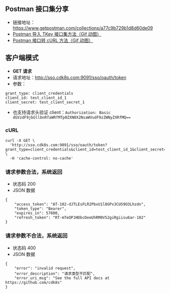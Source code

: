 

## Postman 接口集分享

- 链接地址：<https://www.getpostman.com/collections/a77c9b729b1d8d60de09>
- [Postman 导入 TKey 接口集方法（Gif 动图）](http://img.gitnavi.com/tkey/postman-import-link.gif)
- [Postman 接口转 cURL 方法（Gif 动图）](http://img.gitnavi.com/tkey/postman-to-curl.gif)

## 客户端模式

- **GET 请求**
- 请求地址：<http://sso.cdk8s.com:9091/sso/oauth/token>
- 参数：

```
grant_type: client_credentials
client_id: test_client_id_1
client_secret: test_client_secret_1
```

- 也支持请求头验证 client：`Authorization: Basic dGVzdF9jbGllbnRfaWRfMTp0ZXN0X2NsaWVudF9zZWNyZXRfMQ==`


### cURL

```
curl -X GET \
  'http://sso.cdk8s.com:9091/sso/oauth/token?grant_type=client_credentials&client_id=test_client_id_1&client_secret=test_client_secret_1' \
  -H 'cache-control: no-cache'
```


### 请求参数合法，系统返回

- 状态码 200
- JSON 数据

```
{
    "access_token": "AT-102-dJTLEsFLR2PbxU1l8GPx3CUS9O3Lhzdn",
    "token_type": "Bearer",
    "expires_in": 57600,
    "refresh_token": "RT-mTeOPJHDbcDeeUhRM0V52giRgiisu6ar-102"
}
```


### 请求参数不合法，系统返回

- 状态码 400
- JSON 数据

```
{
    "error": "invalid request",
    "error_description": "请求类型不匹配",
    "error_uri_msg": "See the full API docs at https://github.com/cdk8s"
}
```




















